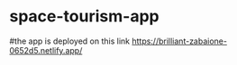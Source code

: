 # space-tourism-app
#the app is deployed on this link https://brilliant-zabaione-0652d5.netlify.app/
